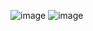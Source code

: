 ![image](https://github.com/Gollandskiy/Middleware-App/assets/126692933/650bbf39-3422-4d21-a9dc-ca77d33de42e)
![image](https://github.com/Gollandskiy/Middleware-App/assets/126692933/263829f4-58aa-4c70-b191-ac5a9237ddb6)
